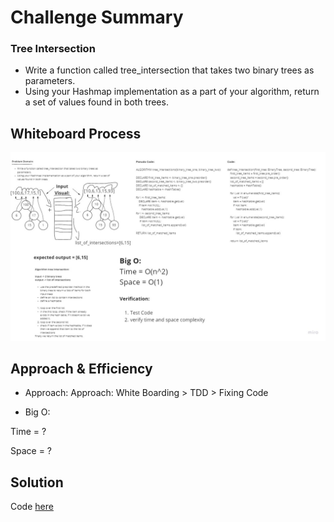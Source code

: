 # Challenge Summary

### Tree Intersection

- Write a function called tree_intersection that takes two binary trees as parameters.
- Using your Hashmap implementation as a part of your algorithm, return a set of values found in both trees.

## Whiteboard Process

![whiteboard](tree_intersection.jpg)

## Approach & Efficiency

- Approach:
Approach: White Boarding > TDD > Fixing Code

- Big O:

Time = ?

Space = ?

## Solution

Code [here](tree_intersection.py)

